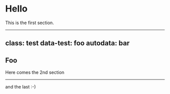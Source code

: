 # Hello

This is the first section.

---
class: test
data-test: foo
autodata: bar
---

## Foo

Here comes the 2nd section

---

and the last :-)
